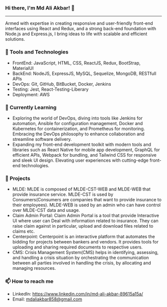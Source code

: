 ### Hi there, I'm Md Ali Akbar! 👋
---
Armed with expertise in creating responsive and user-friendly front-end interfaces using React and Redux, and a strong back-end foundation with Node.js and Express.js, I bring ideas to 
life with scalable and efficient solutions.

### 🔭 Tools and Technologies<br/>
 - FrontEnd: JavaScript, HTML, CSS, ReactJS, Redux, BootStrap, MaterialUI
 - BackEnd: NodeJS, ExpressJS, MySQL, Sequelize, MongoDB, RESTfull APIs
 - DevOps: Git, GitHub, BitBucket, Docker, Jenkins
 - Testing: Jest, React-Testing-Liberary
 - Deployment: AWS
### 🌱 Currently Learning<br/>
- Exploring the world of DevOps, diving into tools like Jenkins for automation, Ansible for configuration management, Docker and Kubernetes for containerization, and Prometheus for monitoring. Embracing the DevOps philosophy to enhance collaboration and streamline software delivery.
- Expanding my front-end development toolkit with modern tools and libraries such as React Native for mobile app development, GraphQL for efficient APIs, Webpack for bundling, and Tailwind CSS for responsive and sleek UI design. Elevating user experiences with cutting-edge front-end technologies.
### 🔧 Projects<br />
 - MLDE: MLDE is composed of MLDE-CST-WEB and MLDE-WEB that provide insurance
         service. MLDE-CST is used by Consumers(Consumers are companies that want
         to provide insurance to their employees). MLDE-WEB is used by an admin
         who can have control over MLDE-CST data and usage.
 - Claim Admin Portal: Claim Admin Portal is a tool that provide Interactive UI where user can
         Deal with information related to insurance. They can raise claim against
         in particular, upload and download files related to claims etc.
 - Centerpoint: Centerpoint is an interactive platform that automates the bidding for projects
                between bankers and vendors. It provides tools for uploading and sharing
                required documents to respective users.
 - CMS: Crisis Management System(CMS) helps in identifying, assessing, and
        handling a crisis situation by orchestrating the communication between all
        parties involved in handling the crisis, by allocating and managing resources.

<!-- 🤔 I’m looking for help with ... -->
<!-- 💬 Ask me about ... -->
### 📫 How to reach me</br>
- LinkedIn: https://www.linkedin.com/in/md-ali-akbar-89615a15a/<br/>
- Email: mdaliakbar858@gmail.com
<!-- 😄 Pronouns: ... -->
<!-- ⚡ Fun fact: ... -->

